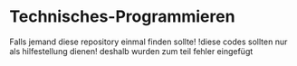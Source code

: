 # Technisches-Programmieren
Falls jemand diese repository einmal finden sollte! 
!diese codes sollten nur als hilfestellung dienen!
deshalb wurden zum teil fehler eingefügt
